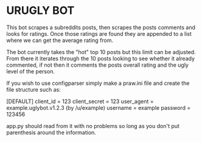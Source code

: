 # URUGLY BOT #

This bot scrapes a subreddits posts, then scrapes the posts comments and looks for ratings. Once those ratings are found they are appended to a list where we can get the average rating from.

The bot currently takes the "hot" top 10 posts but this limit can be adjusted. From there it iterates through the 10 posts looking to see whether it already commented, if not then it comments the posts overall rating and the ugly level of the person.

If you wish to use configparser simply make a praw.ini file and create the file structure such as:

[DEFAULT]
client_id = 123
client_secret = 123
user_agent = example.uglybot.v1.2.3 (by /u/example)
username = example
password = 123456

app.py should read from it with no problems so long as you don't put parenthesis around the information.
